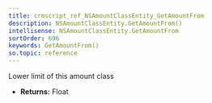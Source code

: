 ```yaml
---
title: crmscript_ref_NSAmountClassEntity_GetAmountFrom
description: NSAmountClassEntity.GetAmountFrom()
intellisense: NSAmountClassEntity.GetAmountFrom
sortOrder: 696
keywords: GetAmountFrom()
so.topic: reference
---
```



Lower limit of this amount class



* **Returns:** Float


